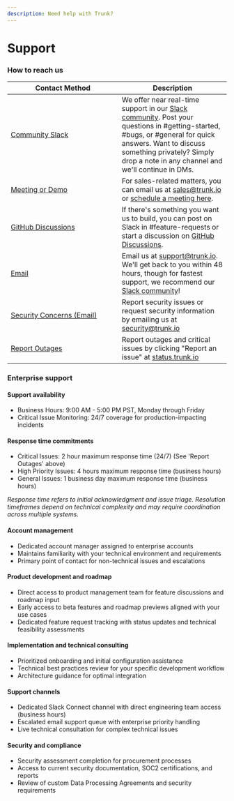 ```yaml
---
description: Need help with Trunk?
---
```


# Support

### How to reach us

<table><thead><tr><th width="239">Contact Method</th><th>Description</th></tr></thead><tbody><tr><td><a href="https://slack.trunk.io">Community Slack</a></td><td>We offer near real-time support in our <a href="https://slack.trunk.io">Slack community</a>. Post your questions in #getting-started, #bugs, or #general for quick answers. Want to discuss something privately? Simply drop a note in any channel and we'll continue in DMs.</td></tr><tr><td><a href="https://calendly.com/trunk/demo">Meeting or Demo</a></td><td>For sales-related matters, you can email us at <a href="mailto:sales@trunk.io">sales@trunk.io</a> or <a href="https://calendly.com/trunk/demo">schedule a meeting here</a>.</td></tr><tr><td><a href="https://github.com/orgs/trunk-io/discussions/">GitHub Discussions</a></td><td>If there's something you want us to build, you can post on Slack in #feature-requests or start a discussion on <a href="https://github.com/orgs/trunk-io/discussions/">GitHub Discussions</a>.</td></tr><tr><td><a href="mailto:support@trunk.io">Email</a></td><td>Email us at <a href="mailto:support@trunk.io">support@trunk.io</a>. We'll get back to you within 48 hours, though for fastest support, we recommend our <a href="https://slack.trunk.io/">Slack community</a>!</td></tr><tr><td><a href="mailto:security@trunk.io">Security Concerns (Email)</a></td><td>Report security issues or request security information by emailing us at <a href="mailto:security@trunk.io">security@trunk.io</a></td></tr><tr><td><a href="https://status.trunk.io">Report Outages</a></td><td>Report outages and critical issues by clicking "Report an issue" at <a href="https://status.trunk.io">status.trunk.io</a></td></tr></tbody></table>

### Enterprise support

#### Support availability

* Business Hours: 9:00 AM - 5:00 PM PST, Monday through Friday
* Critical Issue Monitoring: 24/7 coverage for production-impacting incidents

#### Response time commitments

* Critical Issues: 2 hour maximum response time (24/7) (See 'Report Outages' above)
* High Priority Issues: 4 hours maximum response time (business hours)
* General Issues: 1 business day maximum response time (business hours)

_Response time refers to initial acknowledgment and issue triage. Resolution timeframes depend on technical complexity and may require coordination across multiple systems._

#### Account management

* Dedicated account manager assigned to enterprise accounts
* Maintains familiarity with your technical environment and requirements
* Primary point of contact for non-technical issues and escalations

#### Product development and roadmap

* Direct access to product management team for feature discussions and roadmap input
* Early access to beta features and roadmap previews aligned with your use cases
* Dedicated feature request tracking with status updates and technical feasibility assessments

#### Implementation and technical consulting

* Prioritized onboarding and initial configuration assistance
* Technical best practices review for your specific development workflow
* Architecture guidance for optimal integration

#### Support channels

* Dedicated Slack Connect channel with direct engineering team access (business hours)
* Escalated email support queue with enterprise priority handling
* Live technical consultation for complex technical issues

#### Security and compliance

* Security assessment completion for procurement processes
* Access to current security documentation, SOC2 certifications, and reports
* Review of custom Data Processing Agreements and security requirements
